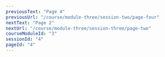 ```yaml
---
previousText: "Page 4"
previousUrl: "/course/module-three/session-two/page-four"
nextText: "Page 2"
nextUrl: "/course/module-three/session-three/page-two"
courseModuleId: "3"
sessionId: "4"
pageId: "4"
---
```



